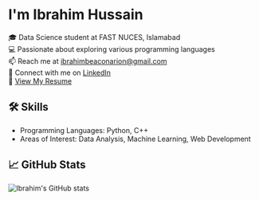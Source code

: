# I'm Ibrahim Hussain

🎓 Data Science student at FAST NUCES, Islamabad  
💻 Passionate about exploring various programming languages  
📫 Reach me at ibrahimbeaconarion@gmail.com  
🔗 Connect with me on [LinkedIn](https://www.linkedin.com/in/ibrahim-hussain-1084ba255) <br>
📄 <a href="./Ibrahim's Resume1.pdf" target="_blank">View My Resume</a>

## 🛠️ Skills

- Programming Languages: Python, C++
- Areas of Interest: Data Analysis, Machine Learning, Web Development

## 📈 GitHub Stats

![Ibrahim's GitHub stats](https://github-readme-stats.vercel.app/api?username=ib-hussain&show_icons=true&theme=radical)
